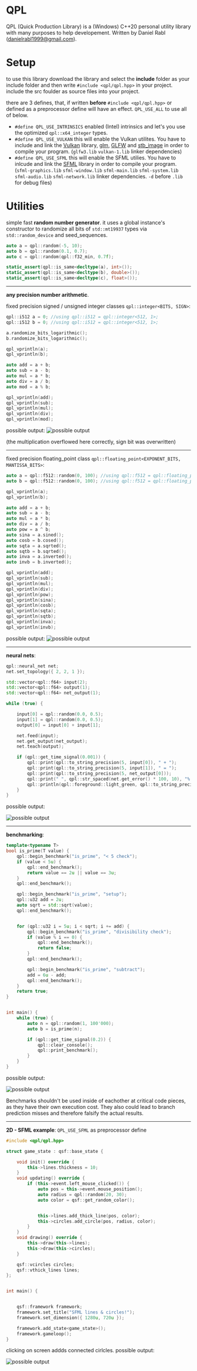 # QPL 
QPL (Quick Production Library) is a (Windows) C++20 personal utility library with many purposes to help developement. Written by Daniel Rabl (danielrabl1999@gmail.com).

# Setup

to use this library download the library and select the **include** folder as your include folder and then write `#include <qpl/qpl.hpp>` in your project.
include the src foulder as source files into your project.

there are 3 defines, that, if written **before** `#include <qpl/qpl.hpp>` or defined as a preprocessor define will have an effect. `QPL_USE_ALL` to use all of below.

- `#define QPL_USE_INTRINSICS` enabled (Intel) intrinsics and let's you use the optimized `qpl::x64_integer` types.
- `#define QPL_USE_VULKAN` this will enable the Vulkan utilites. You have to include and link the [Vulkan](https://www.khronos.org/vulkan/) library, [glm](https://glm.g-truc.net/0.9.9/index.html), [GLFW](https://www.glfw.org/) and [stb_image](https://github.com/nothings/stb) in order to compile your program. (`glfw3.lib` `vulkan-1.lib` linker dependencies)
- `#define QPL_USE_SFML` this will enable the SFML utilies. You have to inlcude and link the [SFML](https://www.sfml-dev.org/) library in order to compile your program. (`sfml-graphics.lib` `sfml-window.lib` `sfml-main.lib` `sfml-system.lib` `sfml-audio.lib` `sfml-network.lib` linker dependencies. `-d` before `.lib` for debug files)


# Utilities

simple fast **random number generator**.
it uses a global instance's constructor to randomize all bits of `std::mt19937` types via `std::random_device` and seed_sequences.

```cpp
auto a = qpl::random(-5, 10);
auto b = qpl::random(0.1, 0.7);
auto c = qpl::random(qpl::f32_min, 0.7f);

static_assert(qpl::is_same<decltype(a), int>());
static_assert(qpl::is_same<decltype(b), double>());
static_assert(qpl::is_same<decltype(c), float>());
  ```
  
----------

**any precision number arithmetic**.

fixed precision signed / unsigned integer classes `qpl::integer<BITS, SIGN>`:

```cpp
qpl::i512 a = 0; //using qpl::i512 = qpl::integer<512, 1>;
qpl::i512 b = 0; //using qpl::i512 = qpl::integer<512, 1>;

a.randomize_bits_logarithmic();
b.randomize_bits_logarithmic();

qpl_vprintln(a);
qpl_vprintln(b);

auto add = a + b; 
auto sub = a - b; 
auto mul = a * b; 
auto div = a / b; 
auto mod = a % b; 

qpl_vprintln(add);
qpl_vprintln(sub);
qpl_vprintln(mul);
qpl_vprintln(div);
qpl_vprintln(mod);
```

possible output:
![possible output](https://i.imgur.com/XnJuSly.png)

(the multiplication overflowed here correctly, sign bit was overwritten)

----------

fixed precision floating_point class `qpl::floating_point<EXPONENT_BITS, MANTISSA_BITS>`:

```cpp
auto a = qpl::f512::random(0, 100); //using qpl::f512 = qpl::floating_point<32, 512>;
auto b = qpl::f512::random(0, 100); //using qpl::f512 = qpl::floating_point<32, 512>;

qpl_vprintln(a);
qpl_vprintln(b);

auto add = a + b;
auto sub = a - b;
auto mul = a * b;
auto div = a / b;
auto pow = a ^ b;
auto sina = a.sined();
auto cosb = b.cosed();
auto sqta = a.sqrted();
auto sqtb = b.sqrted();
auto inva = a.inverted();
auto invb = b.inverted();

qpl_vprintln(add);
qpl_vprintln(sub);
qpl_vprintln(mul);
qpl_vprintln(div);
qpl_vprintln(pow);
qpl_vprintln(sina);
qpl_vprintln(cosb);
qpl_vprintln(sqta);
qpl_vprintln(sqtb);
qpl_vprintln(inva);
qpl_vprintln(invb);
```

possible output:
![possible output](https://i.imgur.com/Ax0aVfd.png)

----------

**neural nets**:

```cpp
qpl::neural_net net;
net.set_topology({ 2, 2, 1 });

std::vector<qpl::f64> input(2);
std::vector<qpl::f64> output(1);
std::vector<qpl::f64> net_output(1);

while (true) {

    input[0] = qpl::random(0.0, 0.5);
    input[1] = qpl::random(0.0, 0.5);
    output[0] = input[0] + input[1];

    net.feed(input);
    net.get_output(net_output);
    net.teach(output);

    if (qpl::get_time_signal(0.001)) {
        qpl::print(qpl::to_string_precision(5, input[0]), " + ");
        qpl::print(qpl::to_string_precision(5, input[1]), " = ");
        qpl::print(qpl::to_string_precision(5, net_output[0]));
        qpl::print(" ", qpl::str_spaced(net.get_error() * 100, 10), "% wrong - ");
        qpl::println(qpl::foreground::light_green, qpl::to_string_precision(5, net.get_average_accuracy() * 100), "% average accuracy");
    }
}
```

possible output:

![possible output](https://i.imgur.com/sUflTEL.png)

----------
    
**benchmarking**:

```cpp
template<typename T>
bool is_prime(T value) {
	qpl::begin_benchmark("is_prime", "< 5 check");
	if (value < 5u) {
		qpl::end_benchmark();
		return value == 2u || value == 3u;
	}
	qpl::end_benchmark();

	qpl::begin_benchmark("is_prime", "setup");
	qpl::u32 add = 2u;
	auto sqrt = std::sqrt(value);
	qpl::end_benchmark();


	for (qpl::u32 i = 5u; i < sqrt; i += add) {
		qpl::begin_benchmark("is_prime", "divisibility check");
		if (value % i == 0) {
			qpl::end_benchmark();
			return false;
		}
		qpl::end_benchmark();

		qpl::begin_benchmark("is_prime", "subtract");
		add = 6u - add;
		qpl::end_benchmark();
	}
	return true;
}


int main() {
	while (true) {
		auto n = qpl::random(1, 100'000);
		auto b = is_prime(n);

		if (qpl::get_time_signal(0.2)) {
			qpl::clear_console();
			qpl::print_benchmark();
		}
	}
}
```
possible output:

![possible output](https://i.imgur.com/r4Qen97.png)

Benchmarks shouldn't be used inside of eachother at critical code pieces, as they have their own execution cost.
They also could lead to branch prediction misses and therefore falsify the actual results.

----------

**2D - SFML example**: 
`QPL_USE_SFML` as preprocessor define

```cpp
#include <qpl/qpl.hpp>

struct game_state : qsf::base_state {

	void init() override {
		this->lines.thickness = 10;
	}
	void updating() override {
		if (this->event.left_mouse_clicked()) {
			auto pos = this->event.mouse_position();
			auto radius = qpl::random(20, 30);
			auto color = qsf::get_random_color();


			this->lines.add_thick_line(pos, color);
			this->circles.add_circle(pos, radius, color);
		}
	}
	void drawing() override {
		this->draw(this->lines);
		this->draw(this->circles);
	}

	qsf::vcircles circles;
	qsf::vthick_lines lines;
};


int main() {


	qsf::framework framework;
	framework.set_title("SFML lines & circles!");
	framework.set_dimension({ 1280u, 720u });

	framework.add_state<game_state>();
	framework.gameloop();
}
```

clicking on screen addds connected cirlcles. possible output:

![possible output](https://i.imgur.com/Yek7ojA.png)
